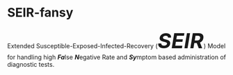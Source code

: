 # SEIR-fansy
Extended Susceptible-Exposed-Infected-Recovery (***<font size="8">SEIR</font>***) Model for handling high ***Fa***lse ***N***egative Rate and ***Sy***mptom based administration of diagnostic tests.
